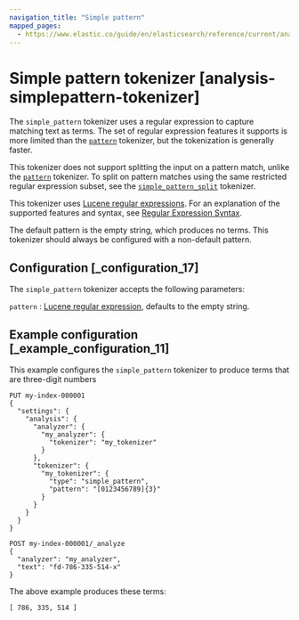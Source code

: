 ```yaml
---
navigation_title: "Simple pattern"
mapped_pages:
  - https://www.elastic.co/guide/en/elasticsearch/reference/current/analysis-simplepattern-tokenizer.html
---
```


# Simple pattern tokenizer [analysis-simplepattern-tokenizer]


The `simple_pattern` tokenizer uses a regular expression to capture matching text as terms. The set of regular expression features it supports is more limited than the [`pattern`](/reference/text-analysis/analysis-pattern-tokenizer.md) tokenizer, but the tokenization is generally faster.

This tokenizer does not support splitting the input on a pattern match, unlike the [`pattern`](/reference/text-analysis/analysis-pattern-tokenizer.md) tokenizer. To split on pattern matches using the same restricted regular expression subset, see the [`simple_pattern_split`](/reference/text-analysis/analysis-simplepatternsplit-tokenizer.md) tokenizer.

This tokenizer uses [Lucene regular expressions](https://lucene.apache.org/core/10_0_0/core/org/apache/lucene/util/automaton/RegExp.html). For an explanation of the supported features and syntax, see [Regular Expression Syntax](/reference/query-languages/query-dsl/regexp-syntax.md).

The default pattern is the empty string, which produces no terms. This tokenizer should always be configured with a non-default pattern.


## Configuration [_configuration_17]

The `simple_pattern` tokenizer accepts the following parameters:

`pattern`
:   [Lucene regular expression](https://lucene.apache.org/core/10_0_0/core/org/apache/lucene/util/automaton/RegExp.html), defaults to the empty string.


## Example configuration [_example_configuration_11]

This example configures the `simple_pattern` tokenizer to produce terms that are three-digit numbers

```console
PUT my-index-000001
{
  "settings": {
    "analysis": {
      "analyzer": {
        "my_analyzer": {
          "tokenizer": "my_tokenizer"
        }
      },
      "tokenizer": {
        "my_tokenizer": {
          "type": "simple_pattern",
          "pattern": "[0123456789]{3}"
        }
      }
    }
  }
}

POST my-index-000001/_analyze
{
  "analyzer": "my_analyzer",
  "text": "fd-786-335-514-x"
}
```

The above example produces these terms:

```text
[ 786, 335, 514 ]
```


